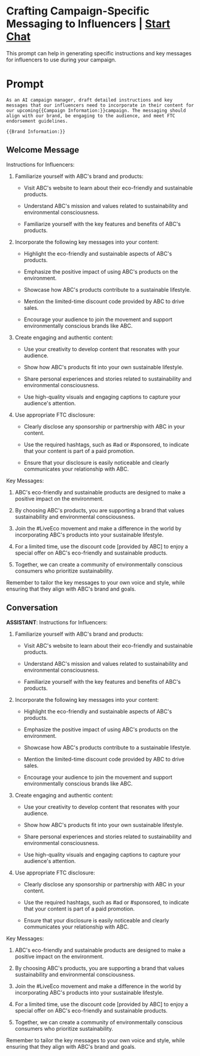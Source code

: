 

# Crafting Campaign-Specific Messaging to Influencers | [Start Chat](https://gptcall.net/chat.html?data=%7B%22contact%22%3A%7B%22id%22%3A%22Krq9maDZCalMm1ylBExfI%22%2C%22flow%22%3Atrue%7D%7D)
This prompt can help in generating specific instructions and key messages for influencers to use during your campaign. 

# Prompt

```
As an AI campaign manager, draft detailed instructions and key messages that our influencers need to incorporate in their content for our upcoming{{Campaign Information:}}campaign. The messaging should align with our brand, be engaging to the audience, and meet FTC endorsement guidelines.

{{Brand Information:}}
```

## Welcome Message
Instructions for Influencers:



1. Familiarize yourself with ABC's brand and products:



   - Visit ABC's website to learn about their eco-friendly and sustainable products.

   - Understand ABC's mission and values related to sustainability and environmental consciousness.

   - Familiarize yourself with the key features and benefits of ABC's products.



2. Incorporate the following key messages into your content:



   - Highlight the eco-friendly and sustainable aspects of ABC's products.

   - Emphasize the positive impact of using ABC's products on the environment.

   - Showcase how ABC's products contribute to a sustainable lifestyle.

   - Mention the limited-time discount code provided by ABC to drive sales.

   - Encourage your audience to join the movement and support environmentally conscious brands like ABC.



3. Create engaging and authentic content:



   - Use your creativity to develop content that resonates with your audience.

   - Show how ABC's products fit into your own sustainable lifestyle.

   - Share personal experiences and stories related to sustainability and environmental consciousness.

   - Use high-quality visuals and engaging captions to capture your audience's attention.



4. Use appropriate FTC disclosure:



   - Clearly disclose any sponsorship or partnership with ABC in your content.

   - Use the required hashtags, such as #ad or #sponsored, to indicate that your content is part of a paid promotion.

   - Ensure that your disclosure is easily noticeable and clearly communicates your relationship with ABC.



Key Messages:



1. ABC's eco-friendly and sustainable products are designed to make a positive impact on the environment.

2. By choosing ABC's products, you are supporting a brand that values sustainability and environmental consciousness.

3. Join the #LiveEco movement and make a difference in the world by incorporating ABC's products into your sustainable lifestyle.

4. For a limited time, use the discount code [provided by ABC] to enjoy a special offer on ABC's eco-friendly and sustainable products.

5. Together, we can create a community of environmentally conscious consumers who prioritize sustainability.



Remember to tailor the key messages to your own voice and style, while ensuring that they align with ABC's brand and goals.

## Conversation

**ASSISTANT**: Instructions for Influencers:



1. Familiarize yourself with ABC's brand and products:



   - Visit ABC's website to learn about their eco-friendly and sustainable products.

   - Understand ABC's mission and values related to sustainability and environmental consciousness.

   - Familiarize yourself with the key features and benefits of ABC's products.



2. Incorporate the following key messages into your content:



   - Highlight the eco-friendly and sustainable aspects of ABC's products.

   - Emphasize the positive impact of using ABC's products on the environment.

   - Showcase how ABC's products contribute to a sustainable lifestyle.

   - Mention the limited-time discount code provided by ABC to drive sales.

   - Encourage your audience to join the movement and support environmentally conscious brands like ABC.



3. Create engaging and authentic content:



   - Use your creativity to develop content that resonates with your audience.

   - Show how ABC's products fit into your own sustainable lifestyle.

   - Share personal experiences and stories related to sustainability and environmental consciousness.

   - Use high-quality visuals and engaging captions to capture your audience's attention.



4. Use appropriate FTC disclosure:



   - Clearly disclose any sponsorship or partnership with ABC in your content.

   - Use the required hashtags, such as #ad or #sponsored, to indicate that your content is part of a paid promotion.

   - Ensure that your disclosure is easily noticeable and clearly communicates your relationship with ABC.



Key Messages:



1. ABC's eco-friendly and sustainable products are designed to make a positive impact on the environment.

2. By choosing ABC's products, you are supporting a brand that values sustainability and environmental consciousness.

3. Join the #LiveEco movement and make a difference in the world by incorporating ABC's products into your sustainable lifestyle.

4. For a limited time, use the discount code [provided by ABC] to enjoy a special offer on ABC's eco-friendly and sustainable products.

5. Together, we can create a community of environmentally conscious consumers who prioritize sustainability.



Remember to tailor the key messages to your own voice and style, while ensuring that they align with ABC's brand and goals.

